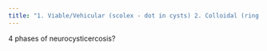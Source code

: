 ```yaml
---
title: "1. Viable/Vehicular (scolex - dot in cysts) 2. Colloidal (ring enhancing, INCREASED diffusivity) 3. Nodular/Granular (edema, cyst wall thicker) 4. Calcified (GRE/SWI)"
---
```

4 phases of neurocysticercosis?

